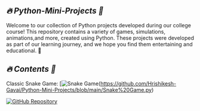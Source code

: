 ## *🔥 Python-Mini-Projects 🎴*


Welcome to our collection of Python projects developed during our college course! This repository contains a variety of games, simulations, animations,and more, created using Python. These projects were developed as part of our learning journey, and we hope you find them entertaining and educational. 🚀


## *🔥 Contents 🎴*


Classic Snake Game:
[![Snake Game](🐍)(https://github.com/Hrishikesh-Gavai/Python-Mini-Projects/blob/main/Snake%20Game.py)

[![GitHub Repository](https://img.shields.io/badge/GitHub-Repository-black?style=flat-square&logo=github)](https://github.com/R3gm/SoniTranslate/)
